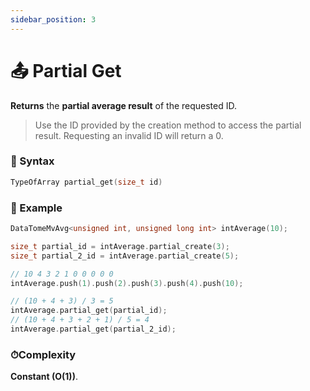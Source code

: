 ```yaml
---
sidebar_position: 3
---
```


# 📤 Partial Get

**Returns** the **partial average result** of the requested ID.

> Use the ID provided by the creation method to access the partial result.
> Requesting an invalid ID will return a 0.

### 📝 Syntax

```cpp
TypeOfArray partial_get(size_t id)
```

### 🔮 Example

```cpp
DataTomeMvAvg<unsigned int, unsigned long int> intAverage(10);

size_t partial_id = intAverage.partial_create(3);
size_t partial_2_id = intAverage.partial_create(5);

// 10 4 3 2 1 0 0 0 0 0
intAverage.push(1).push(2).push(3).push(4).push(10);

// (10 + 4 + 3) / 3 = 5
intAverage.partial_get(partial_id);
// (10 + 4 + 3 + 2 + 1) / 5 = 4
intAverage.partial_get(partial_2_id);
```

### ⏱Complexity

**Constant (O(1))**.
